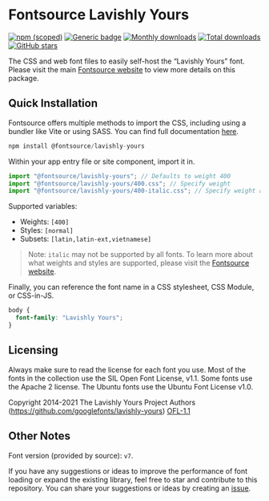 # Fontsource Lavishly Yours

[![npm (scoped)](https://img.shields.io/npm/v/@fontsource/lavishly-yours?color=brightgreen)](https://www.npmjs.com/package/@fontsource/lavishly-yours) [![Generic badge](https://img.shields.io/badge/fontsource-passing-brightgreen)](https://github.com/fontsource/fontsource) [![Monthly downloads](https://badgen.net/npm/dm/@fontsource/lavishly-yours)](https://github.com/fontsource/fontsource) [![Total downloads](https://badgen.net/npm/dt/@fontsource/lavishly-yours)](https://github.com/fontsource/fontsource) [![GitHub stars](https://img.shields.io/github/stars/fontsource/fontsource.svg?style=social&label=Star)](https://github.com/fontsource/fontsource/stargazers)

The CSS and web font files to easily self-host the “Lavishly Yours” font. Please visit the main [Fontsource website](https://fontsource.org/fonts/lavishly-yours) to view more details on this package.

## Quick Installation

Fontsource offers multiple methods to import the CSS, including using a bundler like Vite or using SASS. You can find full documentation [here](https://fontsource.org/docs/getting-started/introduction).

```javascript
npm install @fontsource/lavishly-yours
```

Within your app entry file or site component, import it in.

```javascript
import "@fontsource/lavishly-yours"; // Defaults to weight 400
import "@fontsource/lavishly-yours/400.css"; // Specify weight
import "@fontsource/lavishly-yours/400-italic.css"; // Specify weight and style
```

Supported variables:
- Weights: `[400]`
- Styles: `[normal]`
- Subsets: `[latin,latin-ext,vietnamese]`

> Note: `italic` may not be supported by all fonts. To learn more about what weights and styles are supported, please visit the [Fontsource website](https://fontsource.org/fonts/lavishly-yours).

Finally, you can reference the font name in a CSS stylesheet, CSS Module, or CSS-in-JS.

```css
body {
  font-family: "Lavishly Yours";
}
```

## Licensing
Always make sure to read the license for each font you use. Most of the fonts in the collection use the SIL Open Font License, v1.1. Some fonts use the Apache 2 license. The Ubuntu fonts use the Ubuntu Font License v1.0.

Copyright 2014-2021 The Lavishly Yours Project Authors (https://github.com/googlefonts/lavishly-yours)
[OFL-1.1](https://openfontlicense.org)

## Other Notes
Font version (provided by source): `v7`.

If you have any suggestions or ideas to improve the performance of font loading or expand the existing library, feel free to star and contribute to this repository. You can share your suggestions or ideas by creating an [issue](https://github.com/fontsource/fontsource/issues).